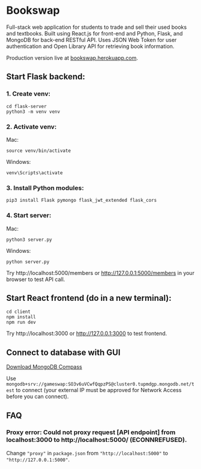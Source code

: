 # Bookswap

Full-stack web application for students to trade and sell their used books and textbooks. Built using React.js for front-end and Python, Flask, and MongoDB for back-end RESTful API. Uses JSON Web Token for user authentication and Open Library API for retrieving book information.

Production version live at [bookswap.herokuapp.com](https://bookswap.herokuapp.com).

## Start Flask backend:
### 1. Create venv:
```
cd flask-server
python3 -m venv venv
```
### 2. Activate venv:
Mac:
```
source venv/bin/activate
```
Windows:
```
venv\Scripts\activate
```

### 3. Install Python modules:
```
pip3 install Flask pymongo flask_jwt_extended flask_cors
```
### 4. Start server:
Mac:
```
python3 server.py
```
Windows:
```
python server.py
```

Try http://localhost:5000/members or http://127.0.0.1:5000/members in your browser to test API call.

## Start React frontend (do in a new terminal):
```
cd client
npm install
npm run dev
```
Try http://localhost:3000 or http://127.0.0.1:3000 to test frontend.

## Connect to database with GUI
[Download MongoDB Compass](https://www.mongodb.com/try/download/compass)

Use `mongodb+srv://gameswap:SO3v6uVCwfQqpzPS@cluster0.tupmdgp.mongodb.net/test` to connect (your external IP must be approved for Network Access before you can connect).

## FAQ
### Proxy error: Could not proxy request [API endpoint] from localhost:3000 to http://localhost:5000/ (ECONNREFUSED).
Change `"proxy"` in `package.json` from `"http://localhost:5000"` to `"http://127.0.0.1:5000"`.
